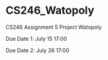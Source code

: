 # CS246_Watopoly
CS246 Assignment 5 Project Watopoly

Due Date 1: July 15 17:00

Due Date 2: July 26 17:00

